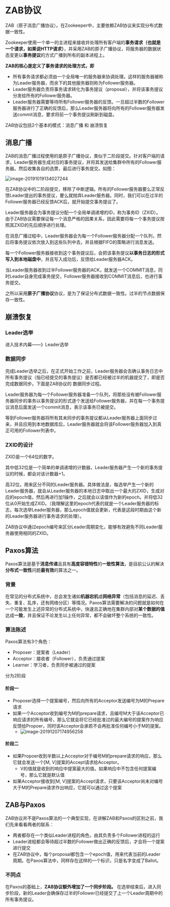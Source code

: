 # ZAB协议

ZAB（原子消息广播协议）。在Zookeeper中，主要依赖ZAB协议来实现分布式数据一致性。

Zookeeper使用一个单一的主进程来接收并处理所有客户端的**事务请求（也就是一个请求，如果说HTTP请求）**，并采用ZAB的原子广播协议，将服务器的数据状态变更以**事务提议**的方式广播到所有的副本进程上。



**ZAB的核心是定义了事务请求的处理方式，即**

- 所有事务请求都必须由一个全局唯一的服务器来协调处理。这样的服务器被称为Leader服务器，而余下的其他服务器则称为Follower服务器。
- Leader服务器负责将事务请求转化为事务提议（proposal），并将该事务提议分发给所有的Follower服务器。
- Leader服务器需要等待所有Follower服务器的反馈。一旦超过半数的Follower服务器进行了正确的反馈后，那么Leader服务器将向所有的Follower服务器发送commit消息，要求将前一个事务提议刷新到磁盘。



ZAB协议包括2个基本的模式：消息广播 和 崩溃恢复



## 消息广播

ZAB的消息广播过程使用的是原子广播协议，类似于二阶段提交。针对客户端的请求，Leader服务器生成对应的事务提议，并将其发送给集群中所有的Follower服务器。然后收集各自的选票，最后进行事务提交。如图：

![image-20191019134027244](https://tva1.sinaimg.cn/large/006y8mN6gy1g83gfickamj318y0fsn31.jpg)

在ZAB协议中的二阶段提交，移除了中断逻辑。所有的Follower服务器要么正常反馈Leader提出的事务提议，要么就抛弃Leader服务器。同时，我们可以在过半的Follower服务器已经反馈ACK后，就开始提交事务提议了。

Leader服务器会为事务提议分配一个全局单调递增的ID，称为事务ID（ZXID）。由于ZAB协议需要保证每一个消息严格的因果关系，因此需要将每一个事务提议按照其ZXID的先后顺序进行处理。

在消息广播过程中，Leader服务器会为每一个Follower服务器分配一个队列，然后将事务提议依次放入到这些队列中去，并且根据FIFO的策略进行消息发送。

每一个Follower服务器接收到这个事务提议后，会把该事务提议**以事务日志的形式写入到本地磁盘中**，并且写入成功后，反馈给Leader服务器ACK。

当Leader服务器收到过半Follower服务器的ACK，就发送一个COMMIT消息，同时Leader自身完成事务提交，Follower服务器接收到COMMIT消息后，也进行事务提交。

之所以采用**原子广播协议**协议，是为了保证分布式数据一致性。过半的节点数据保存一致性。





## 崩溃恢复



### Leader选举

进入技术内幕——》Leader选举



### 数据同步

完成Leader选举之后，在正式开始工作之前，Leader服务器会去确认事务日志中所有事务提议（指已经提交的事务提议）是否都已经被过半的机器提交了，即是否完成数据同步。下面是ZAB协议的 数据同步过程。

Leader服务器为每一个Follower服务器准备一个队列，将那些没有被Follower服务器同步的事务以事务提议的形式逐个发送给Follower服务器，并在每一个事务提议消息后面发送一个commit消息，表示该事务已被提交。

等到Follower服务器将所有其未同步的事务提议都从Leader服务器上面同步过来，并且应用到本地数据库后，Leader服务器就会将该Follower服务器加入到真正可用的Follower列表中。



### ZXID的设计

ZXID是一个64位的数字。

其中低32位是一个简单的单调递增的计数器，Leader服务器产生一个新的事务提议的时候，都会对该计数器+1。

高32位，用来区分不同的Leader服务器。具体做法是，每选举产生一个新的Leader服务器，就会从Leader服务器的本地日志中取出一个最大的ZXID，生成对应的epoch值，然后再进行加1操作，之后就会以该值作为新的epoch。并将低32位从0开始生成ZXID。（我理解这里的epoch代表的就是一个Leader服务器的标志，每次选举Leader服务器，那么epoch值就会更新，代表是这段时期由这个新的Leader服务器进行事务请求的处理）。

ZAB协议中通过epoch编号来区分Leader周期变化，能够有效避免不同Leader服务器使用相同的ZXID。





## Paxos算法

Paxos算法是基于**消息传递**且具有**高度容错特性**的**一致性算法**，是目前公认的解决**分布式一致性**问题**最有效**的算法之一。



### 背景

在常见的分布式系统中，总会发生诸如**机器宕机**或**网络异常**（包括消息的延迟、丢失、重复、乱序，还有网络分区）等情况。Paxos算法需要解决的问题就是如何在一个可能发生上述异常的分布式系统中，快速且正确地在集群内部对**某个数据的值**达成**一致**，并且保证不论发生以上任何异常，都不会破坏整个系统的一致性。



### 算法陈述

Paxos算法有3个角色：

- Proposer：提案者（Leader）
- Acceptor：接收者（Follower），负责通过提案
- Learner：学习者，负责同步被通过的提案



分为2阶段

#### 阶段一

- Proposer选择一个提案编号，然后向所有的Acceptor发送编号为M的Prepare请求
- 如果一个Acceptor收到编号为M的prepare请求，且编号M大于该Acceptor已响应请求的所有编号，那么它就会将它已经批准过的最大编号的提案作为响应反馈给Propoer，同时该Acceptor会承若不会再批准任何编号小于M的提案。
  - ![image-20191207174956258](https://tva1.sinaimg.cn/large/006tNbRwgy1g9ob08lgxsj314k058tcr.jpg)



#### 阶段二

- 如果Propoer收到半数以上Acceptor对于编号M的prepare请求的响应，那么它就会发送一个[M, V]提案的Accept请求给Acceptor。
  - V的值就是收到的响应中提案最大的值。如果响应中不包含任何提案编号，那么它就是默认值
- 如果Acceptor接收到[M, V]提案的Accept请求，只要该Acceptor尚未对编号大于M的Prepare请求作出响应，它就可以通过这个提案









## ZAB与Paxos

ZAB协议并不是Paxos算法的一个典型实现，在讲解ZAB和Paxos的区别之前，我们先来看看两者的联系：

- 两者都存在一个类似Leader进程的角色，由其负责多个Follower进程的运行
- Leader进程都会等待超过半数的Follower做出正确的反馈后，才会将一个提案进行提交
- 在ZAB协议中，每个proposal都包含一个epoch值，用来代表当前的Leader周期。在Paxos算法中，同样存在这样的一个标识，只是名字变成了Ballot。



### 不同点

在Paxos的基础上，**ZAB协议额外增加了一个同步阶段。** 在选举结束后，进入同步阶段，新的Leader会确保存过半的Follower已经提交了上一个Leader周期中的所有事务提议。

